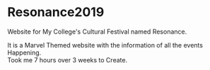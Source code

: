 # Resonance2019
Website for My College's Cultural Festival named Resonance.  

It is a Marvel Themed website with the information of all the events Happening.  
Took me 7 hours over 3 weeks to Create.
